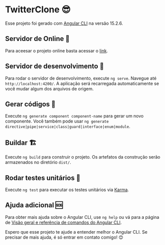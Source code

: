 # TwitterClone 😎

Esse projeto foi gerado com [Angular CLI](https://github.com/angular/angular-cli) na versão 15.2.6.

## Servidor de Online 🚀

Para aceesar o projeto online basta acessar o  [link](https://lucaswenderson.github.io/twitter-clone-angular-devweek/).

## Servidor de desenvolvimento 🚀

Para rodar o servidor de desenvolvimento, execute `ng serve`. Navegue até `http://localhost:4200/`. A aplicação será recarregada automaticamente se você mudar algum dos arquivos de origem.

## Gerar códigos 🔧

Execute `ng generate component component-name` para gerar um novo componente. Você também pode usar `ng generate directive|pipe|service|class|guard|interface|enum|module`.

## Buildar 🏗️

Execute `ng build` para construir o projeto. Os artefatos da construção serão armazenados no diretório `dist/`.

## Rodar testes unitários 🧪

Execute `ng test` para executar os testes unitários via [Karma](https://karma-runner.github.io).

## Ajuda adicional 🆘

Para obter mais ajuda sobre o Angular CLI, use `ng help` ou vá para a página de [Visão geral e referência de comandos do Angular CLI](https://angular.io/cli).

Espero que esse projeto te ajude a entender melhor o Angular CLI. Se precisar de mais ajuda, é só entrar em contato comigo! 😊
